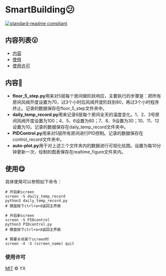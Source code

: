 # SmartBuilding😕

[![standard-readme compliant](https://img.shields.io/badge/readme%20style-standard-brightgreen.svg?style=flat-square)](https://github.com/RichardLitt/standard-readme)

## 内容列表😮

- [内容](#内容🌝)
- [使用](#使用😋)
- [使用许可](#使用许可)

## 内容🌝

* **floor_5_step.py**用来对5层每个房间做阶跃响应，主要执行的步骤是：把所有房间风阀开度设置为70，过3个小时后风阀开度阶跃到80，再过3个小时程序终止。记录的数据保存在floor_5_step文件夹中。
* **daily_temp_record.py**用来记录6层每个房间全天的温度变化。1、2、3号房间风阀开度设置为100；4、5、6设置为60；7、8、9设置为30；10、11、12设置为10。记录的数据保存在daily_temp_record文件夹中。
* **PIDControl.py**用来对5层所有房间进行PID控制。记录的数据保存在control_record文件夹中。
* **auto-plot.py**用于对上述三个文件夹内的数据进行可视化绘图。设置为每10分钟更新一次，绘制的图表保存在realtime_figure文件夹内。

## 使用😋
具体使用可以参照如下命令：
```shell
# 开启新screen
screen -S daily_temp_record
python3 daily_temp_record.py
# 键盘按下ctrl+a+d返回主界面

# 开启新screen
screen -S PIDcontrol
python3 PIDcontrol.py
# 键盘按下ctrl+a+d返回主界面

# 需要关闭某个screen时
screen -X -S (screen_name) quit 
```

### 使用许可

[MIT](LICENSE) © YX